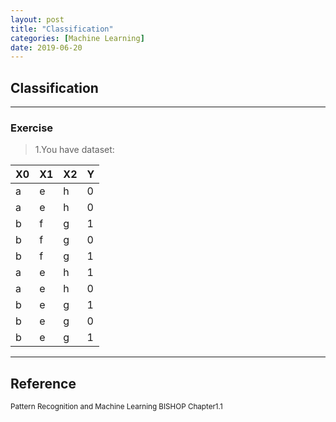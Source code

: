 ```yaml
---
layout: post
title: "Classification"
categories: [Machine Learning]
date: 2019-06-20
---
```


## Classification
---

### Exercise  

>1.You have dataset:

  X0|X1|X2|Y
  ---|--|--|--
  a|e|h|0
  a|e|h|0
  b|f|g|1
  b|f|g|0
  b|f|g|1
  a|e|h|1
  a|e|h|0
  b|e|g|1
  b|e|g|0
  b|e|g|1



---
<h2>Reference</h2>

<small>Pattern Recognition and Machine Learning BISHOP Chapter1.1</small>
